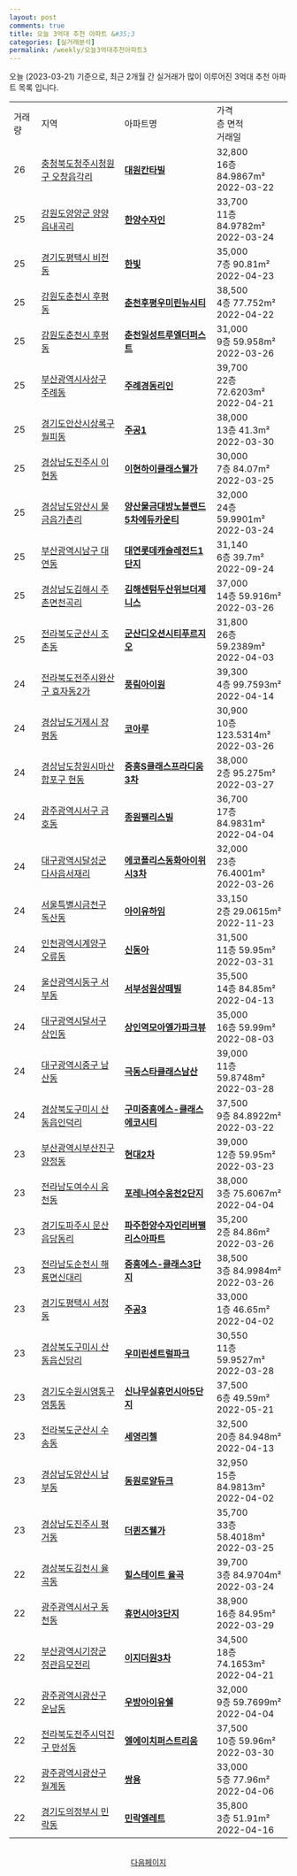 ```yaml
---
layout: post
comments: true
title: 오늘 3억대 추천 아파트 &#35;3
categories: [실거래분석]
permalink: /weekly/오늘3억대추천아파트3
---
```


오늘 (2023-03-21) 기준으로, 최근 2개월 간 실거래가 많이 이루어진 3억대 추천 아파트 목록 입니다.

<table class="sortable">
  <tr>
    <td>거래량</td>
    <td>지역</td>
    <td>아파트명</td>
    <td>가격<br>층 면적<br>거래일</td>
  </tr>

  <tr class="item">
    <td>26</td>
    <td><a href="/apt/충청북도청주시청원구오창읍각리">충청북도청주시청원구 오창읍각리</a></td>
    <td style="font-weight: bold;"><a href="/apt/충청북도청주시청원구오창읍각리대원칸타빌">대원칸타빌</a></td>
    <td>32,800<br>16층  84.9867m²<br>2022-03-22</td>
  </tr>

  <tr class="item">
    <td>25</td>
    <td><a href="/apt/강원도양양군양양읍내곡리">강원도양양군 양양읍내곡리</a></td>
    <td style="font-weight: bold;"><a href="/apt/강원도양양군양양읍내곡리한양수자인">한양수자인</a></td>
    <td>33,700<br>11층  84.9782m²<br>2022-03-24</td>
  </tr>

  <tr class="item">
    <td>25</td>
    <td><a href="/apt/경기도평택시비전동">경기도평택시 비전동</a></td>
    <td style="font-weight: bold;"><a href="/apt/경기도평택시비전동한빛">한빛</a></td>
    <td>35,000<br>7층  90.81m²<br>2022-04-23</td>
  </tr>

  <tr class="item">
    <td>25</td>
    <td><a href="/apt/강원도춘천시후평동">강원도춘천시 후평동</a></td>
    <td style="font-weight: bold;"><a href="/apt/강원도춘천시후평동춘천후평우미린뉴시티">춘천후평우미린뉴시티</a></td>
    <td>38,500<br>4층  77.752m²<br>2022-04-22</td>
  </tr>

  <tr class="item">
    <td>25</td>
    <td><a href="/apt/강원도춘천시후평동">강원도춘천시 후평동</a></td>
    <td style="font-weight: bold;"><a href="/apt/강원도춘천시후평동춘천일성트루엘더퍼스트">춘천일성트루엘더퍼스트</a></td>
    <td>31,000<br>9층  59.958m²<br>2022-03-26</td>
  </tr>

  <tr class="item">
    <td>25</td>
    <td><a href="/apt/부산광역시사상구주례동">부산광역시사상구 주례동</a></td>
    <td style="font-weight: bold;"><a href="/apt/부산광역시사상구주례동주례경동리인">주례경동리인</a></td>
    <td>39,700<br>22층  72.6203m²<br>2022-04-21</td>
  </tr>

  <tr class="item">
    <td>25</td>
    <td><a href="/apt/경기도안산시상록구월피동">경기도안산시상록구 월피동</a></td>
    <td style="font-weight: bold;"><a href="/apt/경기도안산시상록구월피동주공1">주공1</a></td>
    <td>38,000<br>13층  41.3m²<br>2022-03-30</td>
  </tr>

  <tr class="item">
    <td>25</td>
    <td><a href="/apt/경상남도진주시이현동">경상남도진주시 이현동</a></td>
    <td style="font-weight: bold;"><a href="/apt/경상남도진주시이현동이현하이클래스웰가">이현하이클래스웰가</a></td>
    <td>30,000<br>7층  84.07m²<br>2022-03-25</td>
  </tr>

  <tr class="item">
    <td>25</td>
    <td><a href="/apt/경상남도양산시물금읍가촌리">경상남도양산시 물금읍가촌리</a></td>
    <td style="font-weight: bold;"><a href="/apt/경상남도양산시물금읍가촌리양산물금대방노블랜드5차에듀카운티">양산물금대방노블랜드5차에듀카운티</a></td>
    <td>32,000<br>24층  59.9901m²<br>2022-03-24</td>
  </tr>

  <tr class="item">
    <td>25</td>
    <td><a href="/apt/부산광역시남구대연동">부산광역시남구 대연동</a></td>
    <td style="font-weight: bold;"><a href="/apt/부산광역시남구대연동대연롯데캐슬레전드1단지">대연롯데캐슬레전드1단지</a></td>
    <td>31,140<br>6층  39.7m²<br>2022-09-24</td>
  </tr>

  <tr class="item">
    <td>25</td>
    <td><a href="/apt/경상남도김해시주촌면천곡리">경상남도김해시 주촌면천곡리</a></td>
    <td style="font-weight: bold;"><a href="/apt/경상남도김해시주촌면천곡리김해센텀두산위브더제니스">김해센텀두산위브더제니스</a></td>
    <td>37,000<br>14층  59.916m²<br>2022-03-26</td>
  </tr>

  <tr class="item">
    <td>25</td>
    <td><a href="/apt/전라북도군산시조촌동">전라북도군산시 조촌동</a></td>
    <td style="font-weight: bold;"><a href="/apt/전라북도군산시조촌동군산디오션시티푸르지오">군산디오션시티푸르지오</a></td>
    <td>31,800<br>26층  59.2389m²<br>2022-04-03</td>
  </tr>

  <tr class="item">
    <td>24</td>
    <td><a href="/apt/전라북도전주시완산구효자동2가">전라북도전주시완산구 효자동2가</a></td>
    <td style="font-weight: bold;"><a href="/apt/전라북도전주시완산구효자동2가풍림아이원">풍림아이원</a></td>
    <td>39,300<br>4층  99.7593m²<br>2022-04-14</td>
  </tr>

  <tr class="item">
    <td>24</td>
    <td><a href="/apt/경상남도거제시장평동">경상남도거제시 장평동</a></td>
    <td style="font-weight: bold;"><a href="/apt/경상남도거제시장평동코아루">코아루</a></td>
    <td>30,900<br>10층  123.5314m²<br>2022-03-26</td>
  </tr>

  <tr class="item">
    <td>24</td>
    <td><a href="/apt/경상남도창원시마산합포구현동">경상남도창원시마산합포구 현동</a></td>
    <td style="font-weight: bold;"><a href="/apt/경상남도창원시마산합포구현동중흥S클래스프라디움3차">중흥S클래스프라디움3차</a></td>
    <td>38,000<br>2층  95.275m²<br>2022-03-27</td>
  </tr>

  <tr class="item">
    <td>24</td>
    <td><a href="/apt/광주광역시서구금호동">광주광역시서구 금호동</a></td>
    <td style="font-weight: bold;"><a href="/apt/광주광역시서구금호동종원팰리스빌">종원팰리스빌</a></td>
    <td>36,700<br>17층  84.9831m²<br>2022-04-04</td>
  </tr>

  <tr class="item">
    <td>24</td>
    <td><a href="/apt/대구광역시달성군다사읍서재리">대구광역시달성군 다사읍서재리</a></td>
    <td style="font-weight: bold;"><a href="/apt/대구광역시달성군다사읍서재리에코폴리스동화아이위시3차">에코폴리스동화아이위시3차</a></td>
    <td>32,000<br>23층  76.4001m²<br>2022-03-26</td>
  </tr>

  <tr class="item">
    <td>24</td>
    <td><a href="/apt/서울특별시금천구독산동">서울특별시금천구 독산동</a></td>
    <td style="font-weight: bold;"><a href="/apt/서울특별시금천구독산동아이유하임">아이유하임</a></td>
    <td>33,150<br>2층  29.0615m²<br>2022-11-23</td>
  </tr>

  <tr class="item">
    <td>24</td>
    <td><a href="/apt/인천광역시계양구오류동">인천광역시계양구 오류동</a></td>
    <td style="font-weight: bold;"><a href="/apt/인천광역시계양구오류동신동아">신동아</a></td>
    <td>31,500<br>11층  59.95m²<br>2022-03-31</td>
  </tr>

  <tr class="item">
    <td>24</td>
    <td><a href="/apt/울산광역시동구서부동">울산광역시동구 서부동</a></td>
    <td style="font-weight: bold;"><a href="/apt/울산광역시동구서부동서부성원상떼빌">서부성원상떼빌</a></td>
    <td>35,500<br>14층  84.85m²<br>2022-04-13</td>
  </tr>

  <tr class="item">
    <td>24</td>
    <td><a href="/apt/대구광역시달서구상인동">대구광역시달서구 상인동</a></td>
    <td style="font-weight: bold;"><a href="/apt/대구광역시달서구상인동상인역모아엘가파크뷰">상인역모아엘가파크뷰</a></td>
    <td>35,000<br>16층  59.99m²<br>2022-08-03</td>
  </tr>

  <tr class="item">
    <td>24</td>
    <td><a href="/apt/대구광역시중구남산동">대구광역시중구 남산동</a></td>
    <td style="font-weight: bold;"><a href="/apt/대구광역시중구남산동극동스타클래스남산">극동스타클래스남산</a></td>
    <td>39,000<br>11층  59.8748m²<br>2022-03-28</td>
  </tr>

  <tr class="item">
    <td>24</td>
    <td><a href="/apt/경상북도구미시산동읍인덕리">경상북도구미시 산동읍인덕리</a></td>
    <td style="font-weight: bold;"><a href="/apt/경상북도구미시산동읍인덕리구미중흥에스-클래스에코시티">구미중흥에스-클래스에코시티</a></td>
    <td>37,500<br>9층  84.8922m²<br>2022-03-22</td>
  </tr>

  <tr class="item">
    <td>23</td>
    <td><a href="/apt/부산광역시부산진구양정동">부산광역시부산진구 양정동</a></td>
    <td style="font-weight: bold;"><a href="/apt/부산광역시부산진구양정동현대2차">현대2차</a></td>
    <td>39,000<br>12층  59.95m²<br>2022-03-23</td>
  </tr>

  <tr class="item">
    <td>23</td>
    <td><a href="/apt/전라남도여수시웅천동">전라남도여수시 웅천동</a></td>
    <td style="font-weight: bold;"><a href="/apt/전라남도여수시웅천동포레나여수웅천2단지">포레나여수웅천2단지</a></td>
    <td>38,000<br>3층  75.6067m²<br>2022-04-04</td>
  </tr>

  <tr class="item">
    <td>23</td>
    <td><a href="/apt/경기도파주시문산읍당동리">경기도파주시 문산읍당동리</a></td>
    <td style="font-weight: bold;"><a href="/apt/경기도파주시문산읍당동리파주한양수자인리버팰리스아파트">파주한양수자인리버팰리스아파트</a></td>
    <td>35,200<br>2층  84.86m²<br>2022-03-26</td>
  </tr>

  <tr class="item">
    <td>23</td>
    <td><a href="/apt/전라남도순천시해룡면신대리">전라남도순천시 해룡면신대리</a></td>
    <td style="font-weight: bold;"><a href="/apt/전라남도순천시해룡면신대리중흥에스-클래스3단지">중흥에스-클래스3단지</a></td>
    <td>38,500<br>3층  84.9984m²<br>2022-03-26</td>
  </tr>

  <tr class="item">
    <td>23</td>
    <td><a href="/apt/경기도평택시서정동">경기도평택시 서정동</a></td>
    <td style="font-weight: bold;"><a href="/apt/경기도평택시서정동주공3">주공3</a></td>
    <td>33,000<br>1층  46.65m²<br>2022-04-02</td>
  </tr>

  <tr class="item">
    <td>23</td>
    <td><a href="/apt/경상북도구미시산동읍신당리">경상북도구미시 산동읍신당리</a></td>
    <td style="font-weight: bold;"><a href="/apt/경상북도구미시산동읍신당리우미린센트럴파크">우미린센트럴파크</a></td>
    <td>30,550<br>11층  59.9527m²<br>2022-03-28</td>
  </tr>

  <tr class="item">
    <td>23</td>
    <td><a href="/apt/경기도수원시영통구영통동">경기도수원시영통구 영통동</a></td>
    <td style="font-weight: bold;"><a href="/apt/경기도수원시영통구영통동신나무실휴먼시아5단지">신나무실휴먼시아5단지</a></td>
    <td>37,500<br>6층  49.59m²<br>2022-05-21</td>
  </tr>

  <tr class="item">
    <td>23</td>
    <td><a href="/apt/전라북도군산시수송동">전라북도군산시 수송동</a></td>
    <td style="font-weight: bold;"><a href="/apt/전라북도군산시수송동세영리첼">세영리첼</a></td>
    <td>32,500<br>20층  84.948m²<br>2022-04-13</td>
  </tr>

  <tr class="item">
    <td>23</td>
    <td><a href="/apt/경상남도양산시남부동">경상남도양산시 남부동</a></td>
    <td style="font-weight: bold;"><a href="/apt/경상남도양산시남부동동원로얄듀크">동원로얄듀크</a></td>
    <td>32,950<br>15층  84.9813m²<br>2022-04-02</td>
  </tr>

  <tr class="item">
    <td>23</td>
    <td><a href="/apt/경상남도진주시평거동">경상남도진주시 평거동</a></td>
    <td style="font-weight: bold;"><a href="/apt/경상남도진주시평거동더퀸즈웰가">더퀸즈웰가</a></td>
    <td>35,700<br>33층  58.4018m²<br>2022-03-25</td>
  </tr>

  <tr class="item">
    <td>22</td>
    <td><a href="/apt/경상북도김천시율곡동">경상북도김천시 율곡동</a></td>
    <td style="font-weight: bold;"><a href="/apt/경상북도김천시율곡동힐스테이트율곡">힐스테이트 율곡</a></td>
    <td>39,700<br>3층  84.9704m²<br>2022-03-24</td>
  </tr>

  <tr class="item">
    <td>22</td>
    <td><a href="/apt/광주광역시서구동천동">광주광역시서구 동천동</a></td>
    <td style="font-weight: bold;"><a href="/apt/광주광역시서구동천동휴먼시아3단지">휴먼시아3단지</a></td>
    <td>38,900<br>16층  84.95m²<br>2022-03-29</td>
  </tr>

  <tr class="item">
    <td>22</td>
    <td><a href="/apt/부산광역시기장군정관읍모전리">부산광역시기장군 정관읍모전리</a></td>
    <td style="font-weight: bold;"><a href="/apt/부산광역시기장군정관읍모전리이지더원3차">이지더원3차</a></td>
    <td>34,500<br>18층  74.1653m²<br>2022-04-21</td>
  </tr>

  <tr class="item">
    <td>22</td>
    <td><a href="/apt/광주광역시광산구운남동">광주광역시광산구 운남동</a></td>
    <td style="font-weight: bold;"><a href="/apt/광주광역시광산구운남동우방아이유쉘">우방아이유쉘</a></td>
    <td>32,000<br>9층  59.7699m²<br>2022-04-04</td>
  </tr>

  <tr class="item">
    <td>22</td>
    <td><a href="/apt/전라북도전주시덕진구만성동">전라북도전주시덕진구 만성동</a></td>
    <td style="font-weight: bold;"><a href="/apt/전라북도전주시덕진구만성동엘에이치퍼스트리움">엘에이치퍼스트리움</a></td>
    <td>37,500<br>10층  59.96m²<br>2022-03-30</td>
  </tr>

  <tr class="item">
    <td>22</td>
    <td><a href="/apt/광주광역시광산구월계동">광주광역시광산구 월계동</a></td>
    <td style="font-weight: bold;"><a href="/apt/광주광역시광산구월계동쌍용">쌍용</a></td>
    <td>33,000<br>5층  77.96m²<br>2022-04-06</td>
  </tr>

  <tr class="item">
    <td>22</td>
    <td><a href="/apt/경기도의정부시민락동">경기도의정부시 민락동</a></td>
    <td style="font-weight: bold;"><a href="/apt/경기도의정부시민락동민락엘레트">민락엘레트</a></td>
    <td>35,800<br>3층  51.91m²<br>2022-04-16</td>
  </tr>

  <tr>
      <script async src="https://pagead2.googlesyndication.com/pagead/js/adsbygoogle.js?client=ca-pub-3485438051770037"
          crossorigin="anonymous"></script>
      <ins class="adsbygoogle"
          style="display:block"
          data-ad-format="fluid"
          data-ad-layout-key="-fb+5w+4e-db+86"
          data-ad-client="ca-pub-3485438051770037"
          data-ad-slot="1827090281"></ins>
      <script>
          (adsbygoogle = window.adsbygoogle || []).push({});
      </script>
  </tr>
    
</table>

<br>
<center><a href="/weekly/오늘3억대추천아파트">다음페이지</a></center>
<br><br>
